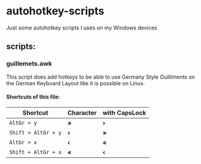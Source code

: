 # autohotkey-scripts

Just some autohotkey scripts I uses on my Windows devices

## scripts: 

### guillemets.awk

This script does add hotkeys to be able to use Germany Style Guilliments on the German Keyboard Layout like it is possible on Linux.

#### Shortcuts of this file: 

| Shortcut | Character | with CapsLock |
|-|-|-|
| `AltGr + y` | **»** | **›** |
| `Shift + AltGr + y` | **›** | **»** |
| `AltGr + x` | **‹** | **«** |
| `Shift + AltGr + x` | **«** | **‹** |